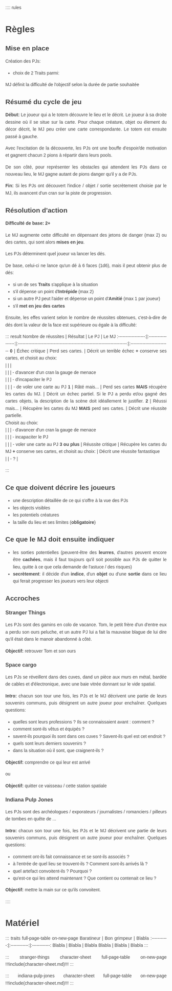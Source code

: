 <!--Tasks:
- illus ?
- reprendre le principe de la Piste de PsiRun
- define unique pool names
- comment les PJs récupèrent des points de pool ?
- comment gérer PJs incapacités ? séparés ?
- ajouter schémas table de jeu + système de jets de dés + cycle de jeu
- utiliser story cubes ?
- maqueter:
  * piste de progression vers objectif, avec piste de menace en parallèle, 2x fois + lente
  * grille de cartes vides
  * fiche de rappel de cycle de jeu
  * fiche d'aventure: accroche + liste de lieux, avec chaque fois les cartes défaussés dedans
*Inspis:* PsyRun
*Inspis mise en page:* http://brunobord.github.io/lasers-et-sentiments/ & http://brunobord.github.io/ghostlines-fr/
-->

:::: rules
# Règles

## Mise en place

Création des PJs:
- choix de 2 Traits parmi:

MJ définit la difficulté de l'objectif selon la durée de partie souhaitée

## Résumé du cycle de jeu

**Début:** Le joueur qui a le totem découvre le lieu et le décrit. Le joueur à sa droite dessine où il se situe sur la carte.
Pour chaque créature, objet ou élement du décor décrit, le MJ peu créer une carte correspondante.
Le totem est ensuite passé à gauche.

Avec l'excitation de la découverte, les PJs ont une bouffe d'espoir/de motivation et gagnent chacun 2 pions à répartir dans leurs pools.

De son côté, pour représenter les obstacles qui attendent les PJs dans ce nouveau lieu,
le MJ gagne autant de pions danger qu'il y a de PJs.

**Fin:** Si les PJs ont découvert l'indice / objet / sortie secrètement choisie par le MJ,
ils avancent d'un cran sur la piste de progression.

## Résolution d'action
**Difficulté de base: 2+**

Le MJ augmente cette difficulté en dépensant des jetons de danger (max 2)
ou des cartes, qui sont alors **mises en jeu**.

Les PJs déterminent quel joueur va lancer les dés.

De base, celui-ci ne lance qu'un dé à 6 faces (1d6),
mais il peut obtenir plus de dés:
- si un de ses **Traits** s'applique à la situation
- s'il dépense un point d'**Intrépide** (max 2)
- si un autre PJ peut l'aider et dépense un point d'**Amitié** (max 1 par joueur)
- s'il **met en jeu des cartes**

Ensuite, les effes varient selon le nombre de réussites obtenues,
c'est-à-dire de dés dont la valeur de la face est supérieure ou égale à la difficulté:

::: result
Nombre de réussites |      Résultat      |            Le PJ                                                          |          Le MJ
:------------------:|:------------------:|:-------------------------------------------------------------------------:|:--------------------------
**0**               | Échec critique     |       Perd ses cartes.                                                    | Décrit un terrible échec **+** conserve ses cartes, et choisit au choix:\
                    |                    |                                                                           |\
                    |                    |                                                                           | - d'avancer d'un cran la gauge de menace\
                    |                    |                                                                           | - d'incapaciter le PJ\
                    |                    |                                                                           | - de voler une carte au PJ
**1**               | Râté mais...       | Perd ses cartes **MAIS** récupère les cartes du MJ.                       | Décrit un échec partiel. Si le PJ a perdu et/ou gagné des cartes objets, la description de la scène doit idéallement le justifier.
**2**               | Réussi mais...     | Récupère les cartes du MJ **MAIS** perd ses cartes.                       | Décrit une réussite partielle.<br>Choisit au choix:\
                    |                    |                                                                           | - d'avancer d'un cran la gauge de menace\
                    |                    |                                                                           | - incapaciter le PJ\
                    |                    |                                                                           | - voler une carte au PJ
**3 ou plus**       | Réussite critique  | Récupère les cartes du MJ **+** conserve ses cartes, et choisit au choix: | Décrit une réussite fantastique\
                    |                    | - ?                                                                       |


:::

## Ce que doivent décrire les joueurs

- une description détaillée de ce qui s'offre à la vue des PJs
- les objects visibles
- les potentiels créatures
- la taille du lieu et ses limites (**obligatoire**)

## Ce que le MJ doit ensuite indiquer

- les sorties potentielles (peuvent-être des **leurres**, d'autres peuvent encore être **cachées**,
mais il faut toujours qu'il soit possible aux PJs de quitter le lieu,
quitte à ce que cela demande de l'astuce / des risques)
- **secrètement**: il décide d'un **indice**, d'un **objet** ou d'une **sortie** dans ce lieu qui ferait progresser les joueurs vers leur objecti

## Accroches

### Stranger Things

Les PJs sont des gamins en colo de vacance.
Tom, le petit frère d'un d'entre eux a perdu son ours peluche,
et un autre PJ lui a fait la mauvaise blague de lui dire qu'il était dans le manoir abandonné à côté.

**Objectif:** retrouver Tom et son ours

### Space cargo

Les PJs se réveillent dans des cuves, dand un pièce aux murs en métal,
bardée de cables et d'électronique, avec une baie vitrée donnant sur le vide spatial.

**Intro:** chacun son tour une fois, les PJs et le MJ décrivent une partie de leurs souvenirs communs,
puis désignent un autre joueur pour enchaîner.
Quelques questions:
- quelles sont leurs professions ? Ils se connaissaient avant : comment ?
- comment sont-ils vêtus et équipés ?
- savent-ils pourquoi ils sont dans ces cuves ? Savent-ils quel est cet endroit ?
- quels sont leurs derniers souvenirs ?
- dans la situation où il sont, que craignent-ils ?

**Objectif:** comprendre ce qui leur est arrivé

ou

**Objectif:** quitter ce vaisseau / cette station spatiale

### Indiana Pulp Jones

Les PJs sont des archéologues / exporateurs / journalistes / romanciers / pilleurs de tombes
en quête de ...

**Intro:** chacun son tour une fois, les PJs et le MJ décrivent une partie de leurs souvenirs communs,
puis désignent un autre joueur pour enchaîner.
Quelques questions:
- comment ont-ils fait connaissance et se sont-ils associés ?
- à l'entrée de quel lieu se trouvent-ils ? Comment sont-ils arrivés là ?
- quel artefact convoitent-ils ? Pourquoi ?
- qu'est-ce qui les attend maintenant ? Que contient ou contenait ce lieu ?

**Objectif:** mettre la main sur ce qu'ils convoitent.

::::

# Matériel
::: traits full-page-table on-new-page
Baratineur   | Bon grimpeur | Blabla
:-----------:|:------------:|:------------:
Blabla       | Blabla       | Blabla
Blabla       | Blabla       | Blabla
:::

::: stranger-things character-sheet full-page-table on-new-page
!!!include(character-sheet.md)!!!
:::

::: indiana-pulp-jones character-sheet full-page-table on-new-page
!!!include(character-sheet.md)!!!
:::

<style type="text/css">
body { line-height: 1.6; font-family: sans-serif; color: #444; padding:0 10px; text-align:justify; }
h1, h2, h3 { line-height: 1.2; }
blockquote { font-style: italic; border-left: 2px solid #eee; padding-left: 18px; }
img { display: block; margin: 0 auto; max-width: 100%; }
table { border-spacing: 0; border-collapse: collapse; page-break-inside: avoid; } td { padding: 5px; border-top: 1px solid #ddd; }
@media print { .on-new-page { page-break-before: always; } }

.rules { max-width: 650px; margin: 40px auto; }

.result table th:nth-child(1), .result table td:nth-child(1) { width: 4rem; }
.result table th:nth-child(2), .result table td:nth-child(2) { width: 4rem; }
.result tbody > tr:nth-of-type(odd) { background-color: #f9f9f9; }

.full-page-table table { width: 100%; border-style: hidden; }
.full-page-table th, .full-page-table td { border: 1px solid #ddd; }

.traits { font-size: 3rem; }
.traits tr { height: 20vw; }
.traits th, .traits td { width: 33%; font-weight: normal; }
.traits th::before, .traits td::before { content: 'Trait :\A'; white-space: pre; font-size: 1.5rem; font-style: italic; }

.character-sheet { margin: 2rem auto; width: 50rem; height: 50rem; position: relative; border: 6px solid; border-image: url(border.png) 27 repeat; }
.panel { width: 20rem; height: 20rem; padding: 1rem; position: absolute; }
.panel-1 { top: 0; left: 0; }
.panel-2 { top: 0; right: 0; }
.panel-3 { bottom: 0; left: 0; }
.panel-4 { bottom: 0; right: 0; }
.poolname { font-size: 1.9rem; }
.usage::before { content: 'Usage :\A'; white-space: pre; font-size: 1.5rem; font-style: bold; }
.recup::before { content: 'Récupération :\A'; white-space: pre; font-size: 1.5rem; font-style: bold; }

.indiana-pulp-jones { background: url('animal-1296937_1280.png') center no-repeat; background-size: 40%; }
</style>
